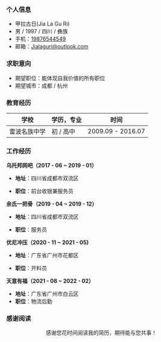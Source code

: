 ### 个人信息

- 甲拉古日(Jia La Gu Ri)
- 男 / 1997 / 四川 / 彝族
- 手机：[19876544549](tel:19876544549)
- 邮箱：[Jialaguri@outlook.com](mailto:jialaguri@outlook.com)

### 求职意向

- 期望职位：能体现自我价值的所有职位
- 期望城市：成都 / 杭州

### 教育经历

| 学校         | 学历，专业 | 时间              |
| ------------ | ---------- | ----------------- |
| 雷波名族中学 | 初 / 高中  | 2009.09 - 2016.07 |

### 工作经历

**乌托邦网吧（2017 - 06  ~ 2019 - 01）**

- **地址**：四川省成都市双流区

- **职位**：前台收银兼服务员

  

**余氏一把骨（2019 - 04 ~ 2019 - 12）**

- **地址**：四川省成都市双流区

- **职位**：服务员

  

**优尼冲压（2020 - 11 ~ 2021 - 05}**

- **地址**：广东省广州市花都区

- **职位**：开料员

  

**天意有福（2021 - 08 ~ 2022 - 02）**

- **地址**：广东省广州市白云区
- **职位**：物流后勤

### 感谢阅读

<center>感谢您花时间阅读我的简历，期待能与您共事！</center>

<div style="page-break-after: always;"></div>